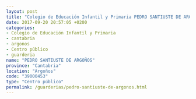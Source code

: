 ```yaml
---
layout: post
title: "Colegio de Educación Infantil y Primaria PEDRO SANTIUSTE DE ARGOÑOS"
date: 2017-09-20 20:57:05 +0200
categories:
- Colegio de Educación Infantil y Primaria
- cantabria
- argonos
- Centro público
- guarderia
name: "PEDRO SANTIUSTE DE ARGOÑOS"
province: "Cantabria"
location: "Argoños"
code: "39000453"
type: "Centro público"
permalink: /guarderias/pedro-santiuste-de-argonos.html
---
```

